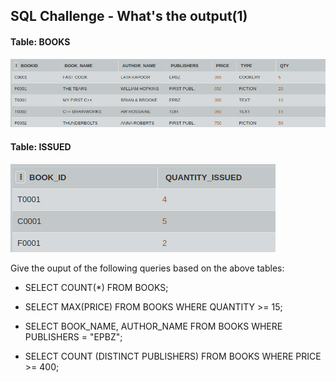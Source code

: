 ## SQL Challenge - What's the output(1)

#### Table: BOOKS
![Test Image1](book.png)

#### Table: ISSUED
![Test Image2](iss.png)


Give the ouput of the following queries based on the above tables:

- SELECT COUNT(*) FROM BOOKS;

- SELECT MAX(PRICE) FROM BOOKS WHERE QUANTITY >= 15;

- SELECT BOOK_NAME, AUTHOR_NAME FROM BOOKS WHERE PUBLISHERS = "EPBZ";

- SELECT COUNT (DISTINCT PUBLISHERS) FROM BOOKS WHERE PRICE >= 400;
